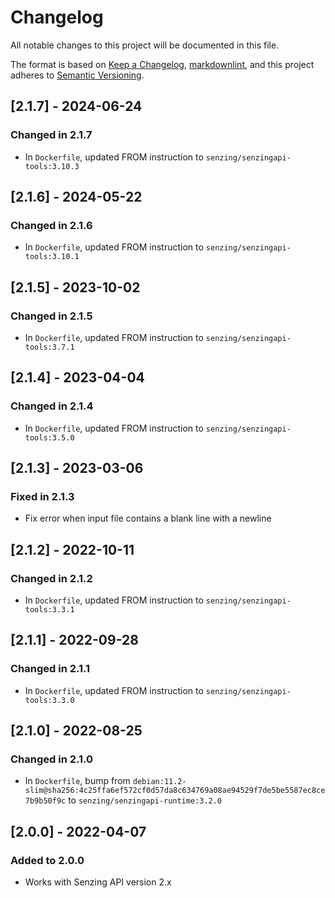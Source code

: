 # Changelog

All notable changes to this project will be documented in this file.

The format is based on [Keep a Changelog](https://keepachangelog.com/en/1.0.0/),
[markdownlint](https://dlaa.me/markdownlint/),
and this project adheres to [Semantic Versioning](https://semver.org/spec/v2.0.0.html).

## [2.1.7] - 2024-06-24

### Changed in 2.1.7

- In `Dockerfile`, updated FROM instruction to `senzing/senzingapi-tools:3.10.3`

## [2.1.6] - 2024-05-22

### Changed in 2.1.6

- In `Dockerfile`, updated FROM instruction to `senzing/senzingapi-tools:3.10.1`

## [2.1.5] - 2023-10-02

### Changed in 2.1.5

- In `Dockerfile`, updated FROM instruction to `senzing/senzingapi-tools:3.7.1`

## [2.1.4] - 2023-04-04

### Changed in 2.1.4

- In `Dockerfile`, updated FROM instruction to `senzing/senzingapi-tools:3.5.0`

## [2.1.3] - 2023-03-06

### Fixed in 2.1.3

- Fix error when input file contains a blank line with a newline

## [2.1.2] - 2022-10-11

### Changed in 2.1.2

- In `Dockerfile`, updated FROM instruction to `senzing/senzingapi-tools:3.3.1`

## [2.1.1] - 2022-09-28

### Changed in 2.1.1

- In `Dockerfile`, updated FROM instruction to `senzing/senzingapi-tools:3.3.0`

## [2.1.0] - 2022-08-25

### Changed in 2.1.0

- In `Dockerfile`, bump from `debian:11.2-slim@sha256:4c25ffa6ef572cf0d57da8c634769a08ae94529f7de5be5587ec8ce7b9b50f9c` to `senzing/senzingapi-runtime:3.2.0`

## [2.0.0] - 2022-04-07

### Added to 2.0.0

- Works with Senzing API version 2.x
